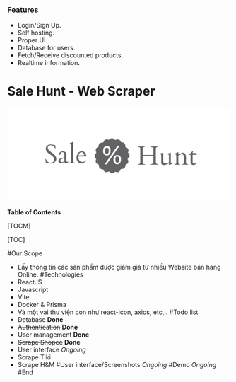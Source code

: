 ### Features
- Login/Sign Up.
- Self hosting.
- Proper UI.
- Database for users.
- Fetch/Receive discounted products.
- Realtime information.
# Sale Hunt - Web Scraper

![](https://raw.githubusercontent.com/NovaFrime/Sale-Hunt/main/readme_1.png?token=GHSAT0AAAAAACHLIOVYK5V3T4B24RQG6DKGZLOLUEQ)

**Table of Contents**

[TOCM]

[TOC]

#Our Scope
- Lấy thông tin các sản phẩm được giảm giá từ nhiều Website bán hàng Online.
#Technologies
- ReactJS
- Javascript
- Vite
- Docker & Prisma
- Và một vài thư viện con như react-icon, axios, etc,..
#Todo list
- ~~Database~~ **Done**
- ~~Authentication~~ **Done**
- ~~User management~~ **Done**
- ~~Scrape Shopee~~ **Done**
- User interface *Ongoing*
- Scrape Tiki
- Scrape H&M
#User interface/Screenshots
*Ongoing*
#Demo
*Ongoing*
#End
